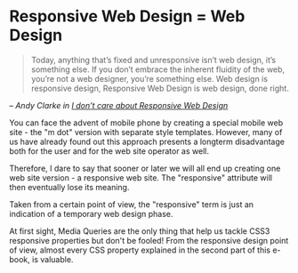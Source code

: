 Responsive Web Design = Web Design
==================================

> Today, anything that’s fixed and unresponsive isn’t web design, it’s something else. If you don’t embrace the inherent fluidity of the web, you’re not a web designer, you’re something else. Web design is responsive design, Responsive Web Design is web design, done right.

– <cite>Andy Clarke in [I don’t care about Responsive Web Design](https://stuffandnonsense.co.uk/blog/about/i_dont_care_about_responsive_web_design)</cite>

You can face the advent of mobile phone by creating a special mobile web site -
the "m dot" version with separate style templates. However, many of us have
already found out this approach presents a longterm disadvantage both for the
user and for the web site operator as well.

Therefore, I dare to say that sooner or later we will all end up creating one
web site version - a responsive web site. The "responsive" attribute will then
eventually lose its meaning.

Taken from a certain point of view, the "responsive" term is just an indication
of a temporary web design phase.

At first sight, Media Queries are the only thing that help us tackle CSS3
responsive properties but don't be fooled! From the responsive design point of
view, almost every CSS property explained in the second part of this e-book, is
valuable.
